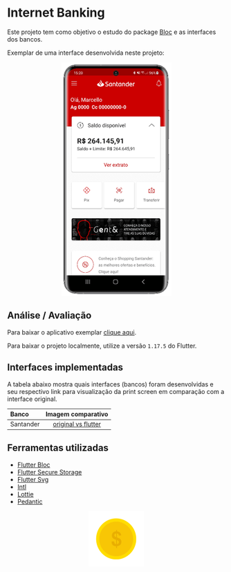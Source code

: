 Internet Banking
===

Este projeto tem como objetivo o estudo do package [Bloc](https://pub.dev/packages/flutter_bloc) e as interfaces dos bancos. 

Exemplar de uma interface desenvolvida neste projeto:
<p align="center">
  <img src="https://raw.githubusercontent.com/marcellocamara/InternetBanking/master/assets/screenshots/santander_flutter.png" height="540" title="Santander">
</p>

## Análise / Avaliação

Para baixar o aplicativo exemplar [clique aqui](https://github.com/marcellocamara/InternetBanking/blob/master/assets/apk/internetbanking.apk?raw=true).

Para baixar o projeto localmente, utilize a versão `1.17.5` do Flutter.

## Interfaces implementadas

A tabela abaixo mostra quais interfaces (bancos) foram desenvolvidas e seu respectivo link para visualização da print screen em comparação com a interface original.

Banco | Imagem comparativo
:---  | :---: 
Santander | [original vs flutter](https://raw.githubusercontent.com/marcellocamara/InternetBanking/master/assets/screenshots/santander.png)

## Ferramentas utilizadas

- [Flutter Bloc](https://pub.dev/packages/flutter_bloc)
- [Flutter Secure Storage](https://pub.dev/packages/flutter_secure_storage)
- [Flutter Svg](https://pub.dev/packages/flutter_svg)
- [Intl](https://pub.dev/packages/intl)
- [Lottie](https://pub.dev/packages/lottie)
- [Pedantic](https://pub.dev/packages/pedantic)

<p align="center">
  <img src="https://raw.githubusercontent.com/marcellocamara/InternetBanking/d51c073df603dec1da6923a9fd9ccbca25604cdf/assets/icons/icon_coin.svg" height="128" title="Ícone">
</p>

